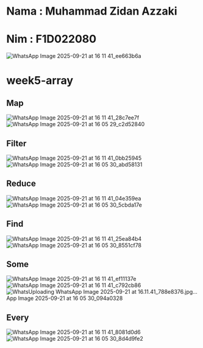 # Nama : Muhammad Zidan Azzaki
# Nim : F1D022080

![WhatsApp Image 2025-09-21 at 16 11 41_ee663b6a](https://github.com/user-attachments/assets/603126f7-e565-46a3-aa5c-0e2f756c0544)﻿

# week5-array
## Map

![WhatsApp Image 2025-09-21 at 16 11 41_28c7ee7f](https://github.com/user-attachments/assets/3d56b512-5b3e-4d9a-b7a7-cbd66e60a021)
![WhatsApp Image 2025-09-21 at 16 05 29_c2d52840](https://github.com/user-attachments/assets/e1f8ad16-c41e-4fa9-aab3-7dc9c68d9bdb)

## Filter
![WhatsApp Image 2025-09-21 at 16 11 41_0bb25945](https://github.com/user-attachments/assets/528e92f4-c9b0-4fba-a3b9-8ef929ef47b5)
![WhatsApp Image 2025-09-21 at 16 05 30_abd58131](https://github.com/user-attachments/assets/e35e7e0b-453c-4034-b415-a985bd57432b)

## Reduce
![WhatsApp Image 2025-09-21 at 16 11 41_04e359ea](https://github.com/user-attachments/assets/0ed50c3f-c1ff-41a4-b05c-9d71480a4f23)
![WhatsApp Image 2025-09-21 at 16 05 30_5cbda17e](https://github.com/user-attachments/assets/cf16faf0-b048-49b4-84f9-6a4a3af5c3f6)

## Find
![WhatsApp Image 2025-09-21 at 16 11 41_25ea84b4](https://github.com/user-attachments/assets/124d7d37-1ffc-4f46-83c6-846a21c6b787)
![WhatsApp Image 2025-09-21 at 16 05 30_8551cf78](https://github.com/user-attachments/assets/f2455358-b001-48f7-9ca0-d80c4d28c30e)

## Some
![WhatsApp Image 2025-09-21 at 16 11 41_ef11137e](https://github.com/user-attachments/assets/a231daa8-f5f8-4c54-ad8a-079fc95daab4)
![WhatsApp Image 2025-09-21 at 16 11 41_c792cb86](https://github.com/user-attachments/assets/8a63f7a5-2511-4763-a016-d9b9f3a28a0a)
![Whats![Uploading WhatsApp Image 2025-09-21 at 16.11.41_788e8376.jpg…]()
App Image 2025-09-21 at 16 05 30_094a0328](https://github.com/user-attachments/assets/f4c79c12-c9f8-4b84-bd5a-a3e84ed092cb)

## Every
![WhatsApp Image 2025-09-21 at 16 11 41_8081d0d6](https://github.com/user-attachments/assets/621ea947-1d25-4bbc-81a9-791317be0e1c)
![WhatsApp Image 2025-09-21 at 16 05 30_8d4d9fe2](https://github.com/user-attachments/assets/9980b767-7eba-49bf-9419-4bbef2ed9580)







